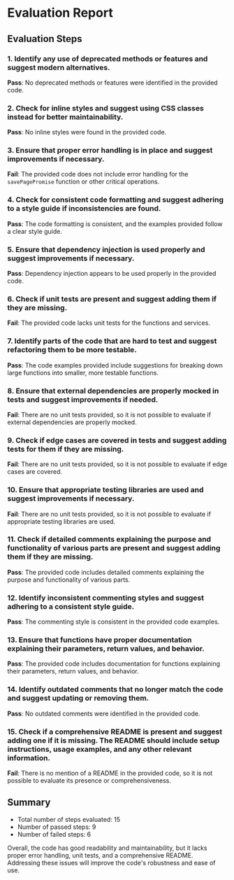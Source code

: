 # Evaluation Report

## Evaluation Steps

### 1. Identify any use of deprecated methods or features and suggest modern alternatives.
**Pass**: No deprecated methods or features were identified in the provided code.

### 2. Check for inline styles and suggest using CSS classes instead for better maintainability.
**Pass**: No inline styles were found in the provided code.

### 3. Ensure that proper error handling is in place and suggest improvements if necessary.
**Fail**: The provided code does not include error handling for the `savePagePromise` function or other critical operations.

### 4. Check for consistent code formatting and suggest adhering to a style guide if inconsistencies are found.
**Pass**: The code formatting is consistent, and the examples provided follow a clear style guide.

### 5. Ensure that dependency injection is used properly and suggest improvements if necessary.
**Pass**: Dependency injection appears to be used properly in the provided code.

### 6. Check if unit tests are present and suggest adding them if they are missing.
**Fail**: The provided code lacks unit tests for the functions and services.

### 7. Identify parts of the code that are hard to test and suggest refactoring them to be more testable.
**Pass**: The code examples provided include suggestions for breaking down large functions into smaller, more testable functions.

### 8. Ensure that external dependencies are properly mocked in tests and suggest improvements if needed.
**Fail**: There are no unit tests provided, so it is not possible to evaluate if external dependencies are properly mocked.

### 9. Check if edge cases are covered in tests and suggest adding tests for them if they are missing.
**Fail**: There are no unit tests provided, so it is not possible to evaluate if edge cases are covered.

### 10. Ensure that appropriate testing libraries are used and suggest improvements if necessary.
**Fail**: There are no unit tests provided, so it is not possible to evaluate if appropriate testing libraries are used.

### 11. Check if detailed comments explaining the purpose and functionality of various parts are present and suggest adding them if they are missing.
**Pass**: The provided code includes detailed comments explaining the purpose and functionality of various parts.

### 12. Identify inconsistent commenting styles and suggest adhering to a consistent style guide.
**Pass**: The commenting style is consistent in the provided code examples.

### 13. Ensure that functions have proper documentation explaining their parameters, return values, and behavior.
**Pass**: The provided code includes documentation for functions explaining their parameters, return values, and behavior.

### 14. Identify outdated comments that no longer match the code and suggest updating or removing them.
**Pass**: No outdated comments were identified in the provided code.

### 15. Check if a comprehensive README is present and suggest adding one if it is missing. The README should include setup instructions, usage examples, and any other relevant information.
**Fail**: There is no mention of a README in the provided code, so it is not possible to evaluate its presence or comprehensiveness.

## Summary

- Total number of steps evaluated: 15
- Number of passed steps: 9
- Number of failed steps: 6

Overall, the code has good readability and maintainability, but it lacks proper error handling, unit tests, and a comprehensive README. Addressing these issues will improve the code's robustness and ease of use.